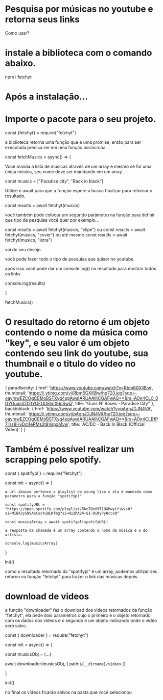 
# Pesquisa por músicas no youtube e retorna seus links

Como usar?

# instale a biblioteca com o comando abaixo.

npm i fetchyt

# Após a instalação...

# Importe o pacote para o seu projeto.

const {fetchyt} = require("fetchyt")

a biblioteca retorna uma função que é uma promise, então para ser executada precisa ser em uma função assíncrona.

const fetchMusics = async() => {

  Você manda a lista de músicas através de um array e mesmo se for uma única música, seu nome deve ser mandando em um array.

  const musics = ["Paradise city", "Back in black"]

  Utilize o await para que a função espere a busca finalizar para retornar o resultado.

  const results = await fetchyt(musics)

  você também pode colocar um segundo parâmetro na função para definir que tipo de pesquisa você quer por exemplo...

  const results = await fetchyt(musics, "clipe")
  ou
  const results = await fetchyt(musics, "cover")
  ou até mesmo
  const results = await fetchyt(musics, "letra")

  vai do seu desejo.

  você pode fazer todo o tipo de pesquisa que quiser no youtube.

  após isso você pode dar um console.log() no resultado para mostrar todos os links

  console.log(results)

}

fetchMusics()


# O resultado do retorno é um objeto contendo o nome da música como "key", e seu valor é um objeto contendo seu link do youtube, sua thumbnail e o titulo do vídeo no youtube.

{
  paradisecity: {
    href: 'https://www.youtube.com/watch?v=Rbm6GXllBiw',
    thumbnail: 'https://i.ytimg.com/vi/Rbm6GXllBiw/hq720.jpg?sqp=-oaymwEZCOgCEMoBSFXyq4qpAwsIARUAAIhCGAFwAQ==&rs=AOn4CLC_0GYGuam1Tt2tYUFOD8lmX6cSwQ',
    title: "Guns N' Roses - Paradise City"
  },
  backinblack: {
    href: 'https://www.youtube.com/watch?v=pAgnJDJN4VA',
    thumbnail: 'https://i.ytimg.com/vi/pAgnJDJN4VA/hq720.jpg?sqp=-oaymwEZCOgCEMoBSFXyq4qpAwsIARUAAIhCGAFwAQ==&rs=AOn4CLBfP7lIrs8HvDd4ePMs2t8VspxMvw',
    title: 'AC/DC - Back In Black (Official Video)'
  }
}

# Também é possível realizar um scrapping pelo spotify.

const { spotifypl } = require("fetchyt")

const init = async() => {

    a url abaixo pertence a playlist do young lixo e ela é mandada como parametro para a função "spotifypl"

    const spotifyURL = "https://open.spotify.com/playlist/5knTQnV9T1OXMwyiYjwvs0?si=MiBA3yS8SAeCsc4uQLKfmg?si=H12hA24-QI-9iKyPyHccxQ"

    const musicsArray = await spotifypl(spotifyURL)

    a resposta da chamada é um array contendo o nome da música e o do artista.

    console.log(musicsArray)
}

init()

como o resultado retornado da "spotifypl" é um array, podemos utilizar seu retorno na função "fetchyt" para trazer o link das músicas depois.

# download de videos

a função "downloader" faz o download dos videos retornados da função "fetchyt", ela pede dois parametros cujo o primeiro é o objeto retornado com os dados dos videos e o segundo é um objeto indicando onde o video será salvo.

const { downloader } = require("fetchyt")

const init = async() => {

  const musicsObj = {...}

  await downloader(musicsObj, {
      path:`${__dirname}/videos`
  })
   
}

init()

no final os vídeos ficarão salvos na pasta que você selecionou